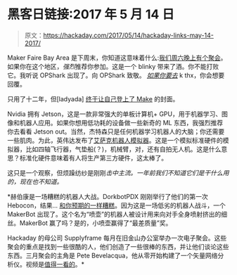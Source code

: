 # 黑客日链接:2017 年 5 月 14 日

> 原文：<https://hackaday.com/2017/05/14/hackaday-links-may-14-2017/>

Maker Faire Bay Area 是下周末，你知道这意味着什么:[我们周六晚上有个聚会](https://hackaday.io/event/21454-the-4th-annual-hackaday-x-tindie-mfba-meetup)。如果你在这个地区，*强烈*推荐你参加。这是一个 blinky 带来了酒。你不能打败它。我听说 OPShark 出现了。向 OPShark 致敬。 *[如果你要去](https://www.eventbrite.com/e/the-4th-annual-hackaday-x-tindie-mfba-meetup-tickets-34041832036)* k thx，你会想要回覆。

只用了十二年，但[ladyada] [终于让自己登上了 Make](https://blog.adafruit.com/2017/05/08/limor-ladyada-fried-on-the-cover-of-make-magazine-makev57/) 的封面。

Nvidia 拥有 Jetson，这是一款非常强大的单板计算机+ GPU，用于机器学习、图像和机器人应用。如果你想用低功耗的设备做一些新奇的 ML 东西，我强烈推荐你去看看 Jetson out。当然，杰特森只是任何机器学习机器人的大脑；你还需要一些肌肉。为此，英伟达发布了[艾萨克机器人模拟器](https://www.nvidia.com/en-us/deep-learning-ai/industries/robotics/)。这是一个模拟标准硬件的模拟器，比如四轴飞行器，气垫船(？)，机械臂，对，还有自拍无人机。这是什么意思？标准化硬件意味着有人将生产第三方硬件，这太棒了。

这只是一个观察，但烦躁纺纱是刚刚*击中主流。一年前我们不知道它们是干什么用的，现在也不知道。*

 *赫伯康是一场糟糕的机器人大战。DorkbotPDX 刚刚举行了他们的第一次 Hebocon，结果… [和你预期的一样糟糕](https://www.dorkbotpdx.org/node/1273)。因为这是一场低劣的机器人战斗，一个 MakerBot 出现了。这个名为“喷壶”的机器人被设计用来向对手全身喷射挤出的细丝。MakerBot 赢了吗？是的，小喷壶赢得了“最差质量”奖。

Hackaday 的母公司 Supplyframe 每月在旧金山办公室举办一次电子聚会。这些聚会的重点是找到一些很酷的人，他们创造了一些很棒的东西，并让他们谈论这些东西。三月聚会的主角是 Pete Bevelacqua，他从零开始构建了一个矢量网络分析仪。视频是[值得一看的](https://www.youtube.com/watch?v=HUAEG3R3qW4)。*